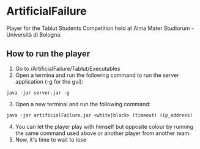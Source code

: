 # ArtificialFailure
Player for the Tablut Students Competition held at Alma Mater Studiorum - Università di Bologna.

## How to run the player 

1. Go to /ArtificialFailure/Tablut/Executables
2. Open a termina and run the following command to run the server application (-g for the gui):
```
java -jar server.jar -g
```
3. Open a new terminal and run the following command:

```
java -jar artificialFailure.jar <white|black> (timeout) (ip_address)
```
4. You can let the player play with himself but opposite colour by running the same command used above or another player from another team.
5. Now, it's time to wait to lose

